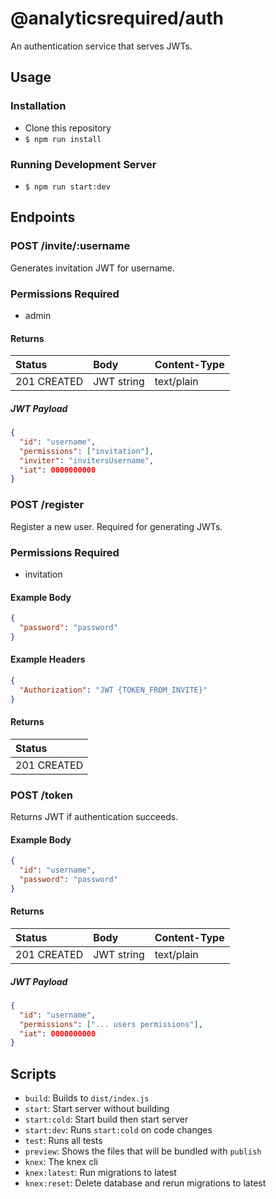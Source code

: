 # @analyticsrequired/auth

An authentication service that serves JWTs.

## Usage

### Installation

- Clone this repository
- `$ npm run install`

### Running Development Server

- `$ npm run start:dev`

## Endpoints

### POST /invite/:username

Generates invitation JWT for username.

### Permissions Required

- admin

#### Returns

| Status      | Body       | Content-Type |
| :---------- | :--------- | :----------- |
| 201 CREATED | JWT string | text/plain   |

##### JWT Payload

```json
{
  "id": "username",
  "permissions": ["invitation"],
  "inviter": "invitersUsername",
  "iat": 0000000000
}
```

### POST /register

Register a new user. Required for generating JWTs.

### Permissions Required

- invitation

#### Example Body

```json
{
  "password": "password"
}
```

#### Example Headers

```json
{
  "Authorization": "JWT {TOKEN_FROM_INVITE}"
}
```

#### Returns

| Status      |
| :---------- |
| 201 CREATED |

### POST /token

Returns JWT if authentication succeeds.

#### Example Body

```json
{
  "id": "username",
  "password": "password"
}
```

#### Returns

| Status      | Body       | Content-Type |
| :---------- | :--------- | :----------- |
| 201 CREATED | JWT string | text/plain   |

##### JWT Payload

```json
{
  "id": "username",
  "permissions": ["... users permissions"],
  "iat": 0000000000
}
```

## Scripts

- `build`: Builds to `dist/index.js`
- `start`: Start server without building
- `start:cold`: Start build then start server
- `start:dev`: Runs `start:cold` on code changes
- `test`: Runs all tests
- `preview`: Shows the files that will be bundled with `publish`
- `knex`: The knex cli
- `knex:latest`: Run migrations to latest
- `knex:reset`: Delete database and rerun migrations to latest
